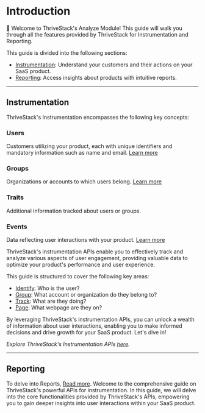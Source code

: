 # Introduction

👋 Welcome to ThriveStack's Analyze Module! This guide will walk you through all the features provided by ThriveStack for Instrumentation and Reporting.

This guide is divided into the following sections:
- [Instrumentation](#instrumentation): Understand your customers and their actions on your SaaS product.
- [Reporting](#reporting): Access insights about products with intuitive reports.

<hr/>

## Instrumentation

ThriveStack's Instrumentation encompasses the following key concepts:

### Users 
Customers utilizing your product, each with unique identifiers and mandatory information such as name and email. [Learn more](./identification/user)

### Groups 
Organizations or accounts to which users belong. [Learn more](./identification/group)

### Traits
Additional information tracked about users or groups.

### Events
Data reflecting user interactions with your product. [Learn more](./events/event-tracking)

ThriveStack's instrumentation APIs enable you to effectively track and analyze various aspects of user engagement, providing valuable data to optimize your product's performance and user experience.

This guide is structured to cover the following key areas:

- [Identify](./identification/user): Who is the user?
- [Group](./identification/group): What account or organization do they belong to?
- [Track](./events/event-tracking): What are they doing?
- [Page](./page): What webpage are they on?

By leveraging ThriveStack's instrumentation APIs, you can unlock a wealth of information about user interactions, enabling you to make informed decisions and drive growth for your SaaS product. Let's dive in!


_Explore ThriveStack's Instrumentation APIs [here](./overview)._

<hr/>

## Reporting
To delve into Reports, [Read more](../reports/overview).
Welcome to the comprehensive guide on ThriveStack's powerful APIs for instrumentation. In this guide, we will delve into the core functionalities provided by ThriveStack's APIs, empowering you to gain deeper insights into user interactions within your SaaS product.

